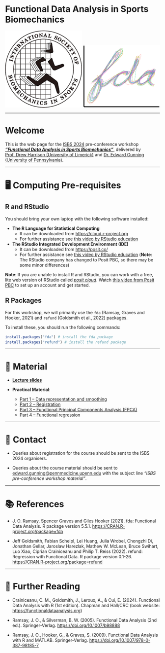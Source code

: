 Functional Data Analysis in Sports Biomechanics
================

<img src="logo/isbs-logo.png" width="250" />
<img src="logo/fda-logo.png" width="250" />

------------------------------------------------------------------------

# Welcome

This is the web page for the [ISBS 2024](https://www.isbs2024.com)
pre-conference workshop [***“Functional Data Analysis in Sports
Biomechanics”***](https://www.isbs2024.com/wp-content/uploads/2024/03/Pre-workshop_FDA.pdf),
delivered by [Prof. Drew Harrison (University of
Limerick)](https://www.ul.ie/shprc/professor-drew-harrison) and
[Dr. Edward Gunning (University of
Pennsylvania)](https://edwardgunning.github.io/).

------------------------------------------------------------------------

# 🖥 Computing Pre-requisites

## R and RStudio

You should bring your own laptop with the following software installed:

- **The R Language for Statistical Computing**
  - It can be downloaded from <https://cloud.r-project.org>
  - For further assistance see [this video by RStudio
    education](https://vimeo.com/203516510)
- **The RStudio Integrated Development Environment (IDE)**
  - It can be downloaded from <https://posit.co/>
  - For further assistance see [this video by RStudio
    education](https://vimeo.com/203516510) (**Note**: The RStudio
    company has changed to Posit PBC, so there may be some minor
    differences)

**Note**: If you are unable to install R and RStudio, you can work with
a free, lite web version of RStudio called [*posit
cloud*](https://posit.cloud/). Watch [this video from Posit
PBC](https://www.youtube.com/watch?v=-fzwm4ZhVQQ) to set up an account
and get started.

## R Packages

For this workshop, we will primarily use the `fda` (Ramsay, Graves and
Hooker, 2021) and `refund` (Goldsmith et al., 2022) packages.

To install these, you should run the following commands:

``` r
install.packages("fda") # install the fda package
install.packages("refund") # install the refund package
```

------------------------------------------------------------------------

# 📒 Material

- [**Lecture slides**](slides/template-slides.pptx)

- **Practical Material**:

  - [Part 1 – Data representation and
    smoothing](practicals/01-smoothing.md)
  - [Part 2 – Registration](practicals/02-registration.md)
  - [Part 3 – Functional Principal Components Analysis
    (FPCA)](practicals/03-fpca.md)
  - [Part 4 – Functional
    regression](practicals/04-functional-regression.md)

------------------------------------------------------------------------

# 📧 Contact

- Queries about registration for the course should be sent to the ISBS
  2024 organisers.

- Queries about the course material should be sent to
  <edward.gunning@pennmedicine.upenn.edu> with the subject line *“ISBS
  pre-conference workshop material”*.

------------------------------------------------------------------------

# 📚 References

- J. O. Ramsay, Spencer Graves and Giles Hooker (2021). fda: Functional
  Data Analysis. R package version 5.5.1.
  <https://CRAN.R-project.org/package=fda>

- Jeff Goldsmith, Fabian Scheipl, Lei Huang, Julia Wrobel, Chongzhi Di,
  Jonathan Gellar, Jaroslaw Harezlak, Mathew W. McLean, Bruce Swihart,
  Luo Xiao, Ciprian Crainiceanu and Philip T. Reiss (2022). refund:
  Regression with Functional Data. R package version 0.1-26.
  <https://CRAN.R-project.org/package=refund>

------------------------------------------------------------------------

# 📖 Further Reading

- Crainiceanu, C. M., Goldsmith, J., Leroux, A., & Cui, E. (2024).
  Functional Data Analysis with R (1st edition). Chapman and Hall/CRC
  (book website: <https://functionaldataanalysis.org>)

- Ramsay, J. O., & Silverman, B. W. (2005). Functional Data Analysis
  (2nd ed.). Springer-Verlag. <https://doi.org/10.1007/b98888>

- Ramsay, J. O., Hooker, G., & Graves, S. (2009). Functional Data
  Analysis with R and MATLAB. Springer-Verlag.
  <https://doi.org/10.1007/978-0-387-98185-7>

